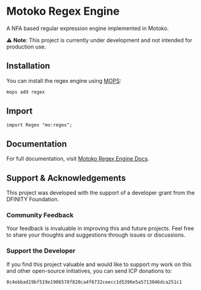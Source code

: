# Motoko Regex Engine

A NFA based regular expression engine implemented in Motoko.

⚠️ **Note**: This project is currently under development and not intended for production use.

## Installation

You can install the regex engine using [MOPS](https://mops.one/):

```bash
mops add regex
```

## Import

```motoko
import Regex "mo:regex";
```

## Documentation

For full documentation, visit [Motoko Regex Engine Docs](https://demali-876.github.io/motoko_regex_engine/introduction.html).

## Support & Acknowledgements

This project was developed with the support of a developer grant from the DFINITY Foundation.

### Community Feedback

Your feedback is invaluable in improving this and future projects. Feel free to share your thoughts and suggestions through issues or discussions.

### Support the Developer

If you find this project valuable and would like to support my work on this and other open-source initiatives, you can send ICP donations to:

```motoko
8c4ebbad19bf519e1906578f820ca4f6732ceecc1d5396e5a5713046dca251c1
```
